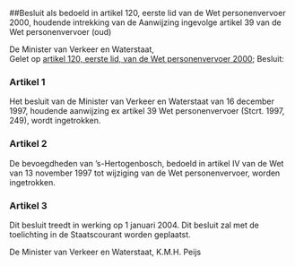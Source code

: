 <meta http-equiv='Content-Type' content='text/html; charset=utf-8' />

##Besluit als bedoeld in artikel 120, eerste lid van de Wet personenvervoer 2000, houdende intrekking van de Aanwijzing ingevolge artikel 39 van de Wet personenvervoer (oud)

De Minister van Verkeer en Waterstaat,  
Gelet op [artikel 120, eerste lid, van de Wet personenvervoer 2000](../../../../../../wet/wet/personenvervoer/2000/BWBR0011470/README.md);
Besluit:    

### Artikel  1  

Het besluit van de Minister van Verkeer en Waterstaat van 16 december 1997, houdende aanwijzing ex artikel 39 Wet personenvervoer (Stcrt. 1997, 249), wordt ingetrokken. 

### Artikel  2  

De bevoegdheden van ’s-Hertogenbosch, bedoeld in artikel IV van de Wet van 13 november 1997 tot wijziging van de Wet personenvervoer, worden ingetrokken. 

### Artikel  3  

Dit besluit treedt in werking op 1 januari 2004. 
Dit besluit zal met de toelichting in de Staatscourant worden geplaatst.   

De 
Minister van Verkeer en Waterstaat, 
K.M.H. Peijs      
